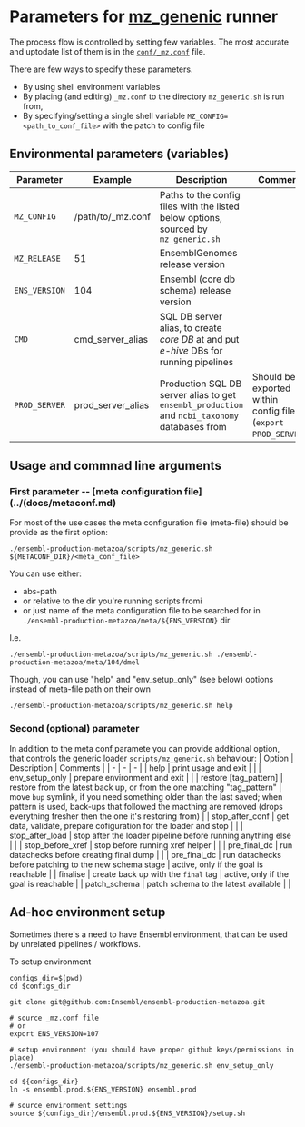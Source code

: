 # Parameters for [mz_genenic](scripts/mz_generic.sh) runner

The process flow is controlled by setting few variables.
The most accurate and uptodate list of them is in the [`conf/_mz.conf`](conf/_mz.conf) file.

There are few ways to specify these parameters.

* By using shell environment variables
* By placing (and editing) `_mz.conf` to the directory `mz_generic.sh` is run from,
* By specifying/setting a single shell variable `MZ_CONFIG=<path_to_conf_file>` with the patch to config file


## Environmental  parameters (variables)
| Parameter | Example | Description | Comment |
| - | - | - | - |
`MZ_CONFIG` | /path/to/_mz.conf | Paths to the config files with the listed below options, sourced by `mz_generic.sh`
`MZ_RELEASE` | 51 | EnsemblGenomes release version
`ENS_VERSION` | 104 | Ensembl (core db schema) release version
`CMD` | cmd_server_alias | SQL DB server alias, to create *core DB* at and put *e-hive* DBs for running pipelines
`PROD_SERVER` | prod_server_alias | Production SQL DB server alias to get `ensembl_production` and `ncbi_taxonomy` databases from | Should be exported within config file (`export PROD_SERVER`)

## Usage and commnad line arguments

### First parameter -- [meta configuration file](../(docs/metaconf.md)
For most of the use cases the meta configuration file (meta-file) should be provide as the first option:
```
./ensembl-production-metazoa/scripts/mz_generic.sh ${METACONF_DIR}/<meta_conf_file>
```
You can use either:
 * abs-path
 * or relative to the dir you're running scripts fromi
 * or just name of the meta configuration file to be searched for in
  `./ensembl-production-metazoa/meta/${ENS_VERSION}` dir

I.e.
```
./ensembl-production-metazoa/scripts/mz_generic.sh ./ensembl-production-metazoa/meta/104/dmel
```

Though, you can use "help" and "env_setup_only" (see below) options instead of meta-file path on their own
```
./ensembl-production-metazoa/scripts/mz_generic.sh help
```



### Second (optional) parameter
In addition to the meta conf paramete you can provide additional option, that controls the generic loader `scripts/mz_generic.sh` behaviour:
| Option | Description | Comments |
| - | - | - | 
| help | print usage and exit | |
| env_setup_only | prepare environment and exit | |
| restore [tag_pattern] | restore from the latest back up, or from the one matching "tag_pattern" | move `bup` symlink, if you need something older than the last saved; when pattern is used, back-ups that followed the macthing are removed (drops everything fresher then the one it's restoring from) |
| stop_after_conf | get data, validate, prepare cofiguration for the loader and stop | |
| stop_after_load | stop after the loader pipeline before running anything else | |
| stop_before_xref | stop before running xref helper | |
| pre_final_dc | run datachecks before creating final dump | |
| pre_final_dc | run datachecks before patching to the new schema stage | active, only if the goal is reachable |
| finalise | create back up with the `final` tag |  active, only if the goal is reachable |
| patch_schema | patch schema to the latest available | | 


## Ad-hoc environment setup
Sometimes there's a need to have Ensembl environment, that can be used by unrelated pipelines / workflows.


To setup environment
```
configs_dir=$(pwd)
cd $configs_dir

git clone git@github.com:Ensembl/ensembl-production-metazoa.git

# source _mz.conf file
# or 
export ENS_VERSION=107

# setup environment (you should have proper github keys/permissions in place)
./ensembl-production-metazoa/scripts/mz_generic.sh env_setup_only

cd ${configs_dir}
ln -s ensembl.prod.${ENS_VERSION} ensembl.prod

# source environment settings
source ${configs_dir}/ensembl.prod.${ENS_VERSION}/setup.sh
```
